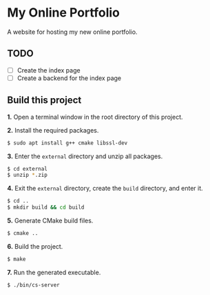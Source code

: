 # **My Online Portfolio**
A website for hosting my new online portfolio.
## **TODO**
 * [ ] Create the index page
 * [ ] Create a backend for the index page
## **Build this project**
**1.** Open a terminal window in the root directory of this project.

**2.** Install the required packages.
```bash
$ sudo apt install g++ cmake libssl-dev
```
**3.** Enter the `external` directory and unzip all packages.
```bash
$ cd external
$ unzip *.zip
```
**4.** Exit the `external` directory, create the `build` directory, and enter it.
```bash
$ cd ..
$ mkdir build && cd build
```
**5.** Generate CMake build files.
```bash
$ cmake ..
```
**6.** Build the project.
```bash
$ make
```
**7.** Run the generated executable.
```bash
$ ./bin/cs-server
```
